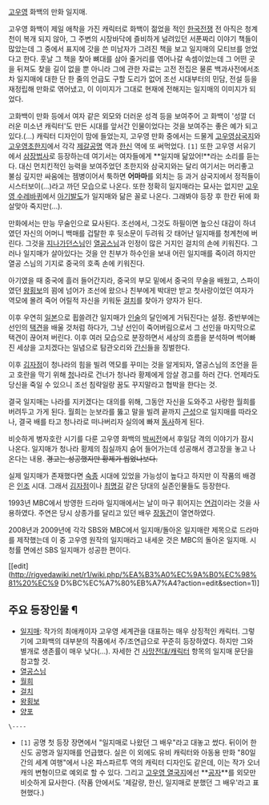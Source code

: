 [고우영](%EA%B3%A0%EC%9A%B0%EC%98%81.md) 화백의 만화 일지매.

고우영 화백이 제일 애착을 가진 캐릭터로 화백이 젊었을 적인
[한국전쟁](%ED%95%9C%EA%B5%AD%EC%A0%84%EC%9F%81.md) 전 아직은 청계천이 복개 되지 않아, 그 주변의
시장바닥에 즐비하게 널려있던 서푼짜리 이야기 책들이 많았는데 그 중에서 표지에 갓을 쓴 미남자가 그려진 책을 보고 일지매의 모티브를 얻었다고
한다. 훗날 그 책을 찾아 뼈대를 삼아 줄거리를 엮어나갈 속셈이었는데 그 어떤 곳을 뒤져도 찾을 길이 없을 뿐 아니라 그에 관한 자료는 고전
전집은 물론 백과사전에서조차 일지매에 대한 단 한 줄의 언급도 구할 도리가 없어 조선 시대부터의 민담, 전설 등을 재정립해 만화로 엮어냈고,
이 이미지가 그대로 현재에 전해지는 일지매의 이미지가 되었다.

고화백이 만화 등에서 여자 같은 외모와 더러운 성격 등을 보여주어 고 화백이 '성깔 더러운 미소년 캐릭터'도 만든 시대를 앞서간 인물이었다는
것을 보여주는 좋은 예가 되고 있다.(...) 캐릭터 디자인이 맘에 들었는지, 고우영 만화 중에서는 드물게 [고우영삼국지](%EA%B3%A0%EC%9A%B0%EC%98%81%20%EC%82%BC%EA%B5%AD%EC%A7%80.md)와 [고우영초한지](%EA%B3%A0%EC%9A%B0%EC%98%81%20%EC%B4%88%ED%95%9C%EC%A7%80.md)에서 각각
[제갈공명](%EC%A0%9C%EA%B0%88%EA%B3%B5%EB%AA%85.md) 역과
[한신](%ED%95%9C%EC%8B%A0.md) 역에 또 써먹었다. `[1]` 또한 고우영 서유기에서
[삼장법사](%EC%82%BC%EC%9E%A5%EB%B2%95%EC%82%AC.md)로 등장하는데 여기서는 여자들에게 **일지매
닮았어!**라는 소리를 듣는다. 대신 먼치킨적인 능력을 보여주었던 초한지와 삼국지와는 달리 여기서는 머리좋고 불심 깊지만 싸움에는 젬병이어서
툭하면 **어마마**를 외치는 등 과거 삼국지에서 정적들이 시스터보이(...)라고 까던 모습으로 나온다. 또한 정확히 일지매라는 묘사는
없지만 [고우영 수레바퀴](%EA%B3%A0%EC%9A%B0%EC%98%81%20%EC%88%98%EB%A0%88%EB%B0%94%ED%80%B4.md)에서 [아기발도](%EC%95%84%EA%B8%B0%EB%B0%9C%EB%8F%84.md)가 일지매와 닮은 꼴로
나온다. 그래봐야 등장 후 한칸 뒤에 화살맞아 죽지만(...).

만화에서는 만능 무술인으로 묘사된다. 조선에서, 그것도 하필이면 높으신 대감이 하녀였던 자신의 어머니 백매를 겁탈한 후 뒷소문이 두려워 갓
태어난 일지매를 청계천에 버린다. 그것을 [지나가던스님](%EC%A7%80%EB%82%98%EA%B0%80%EB%8D%98%20%EC%8A%A4%EB%8B%98.md)인
[열공스님](%EC%97%B4%EA%B3%B5%EC%8A%A4%EB%8B%98.md)과 인정이 많은 거지인 걸치의 손에 키워진다.
그러나 일지매가 살아있다는 것을 안 친부가 하수인을 보내 어린 일지매를 죽이려 하지만 열공 스님의 기지로 중국의 호족 손에 키워진다.

아기였을 때 중국에 흘러 들어간지라, 중국의 부모 밑에서 중국의 무술을 배웠고, 스파이였던
[왕횡보](%EC%99%95%ED%9A%A1%EB%B3%B4.md)의 꾐에 넘어가 조선에 왔으나 친부에게 박대만 받고 첫사랑이었던
여자가 역모에 몰려 죽어 어릴적 자신을 키워둔 [걸치](%EA%B1%B8%EC%B9%98.md)를 찾아가 양자가 된다.

이후 우연히 [일본](%EC%9D%BC%EB%B3%B8.md)으로 휩쓸려간 일지매가
[인술](%EC%9D%B8%EC%88%A0.md)의 달인에게 거둬진다는 설정. 중반부에는 선인의
[택견](%ED%83%9D%EA%B2%AC.md)을 배울 것처럼 하다가, 그냥 선인이 죽어버림으로서 그 선인을 마지막으로 택견이 끊어져
버린다. 이후 여러 모습으로 분장하면서 세상의 흐름을 분석하며 썩어빠진 세상을 고치겠다는 일념으로 탐관오리와
[간신](%EA%B0%84%EC%8B%A0.md)들을 징벌한다.

이후 [김자점](%EA%B9%80%EC%9E%90%EC%A0%90.md)이 청나라의 힘을 빌려 역모를 꾸미는 것을 알게되자, 열공스님의
조언을 듣고 호란을 막기 위해 [청](%EC%B2%AD.md)나라로 건너가 청나라 황제에게 암살 경고를 하러 간다. 언제라도 당신을
죽일 수 있으니 조선 침략일랑 꿈도 꾸지말라고 협박을 한다는 것.

결국 일지매는 나라를 지키겠다는 대의를 위해, 그동안 자신을 도와주고 사랑한 월희를 버려두고 가게 된다. 월희는 눈보라를 뚫고 말을 빌려
끝까지 [근성](%EA%B7%BC%EC%84%B1.md)으로 일지매를 따라오나, 결국 배를 타고 청나라로 떠나버리자 실의에 빠져
[동사](%EB%8F%99%EC%82%AC.md)하게 된다.

비슷하게 병자호란 시기를 다룬 고우영 화백의 [박씨전](%EB%B0%95%EC%94%A8%EC%A0%84.md)에서 후일담 격의
이야기가 잠시 나온다. 일지매가 청나라 황제의 침실까지 숨어 들어가는데 성공해서 경고장을 놓고 나온다는 내용. <del>경고는 성공했지만
황제가 씹었나보다.</del>

실제 일지매가 존재했다면 [숙종](%EC%88%99%EC%A2%85%28%EC%A1%B0%EC%84%A0%29.md) 시대에 있었을
가능성이 높다고 하지만 이 작품의 배경은 [인조](%EC%9D%B8%EC%A1%B0.md) 시대. 그래서
[김자점](%EA%B9%80%EC%9E%90%EC%A0%90.md)이나
[최명길](%EC%B5%9C%EB%AA%85%EA%B8%B8.md) 같은 당대의 실존인물들도 등장한다.

1993년 MBC에서 방영한 드라마 일지매에서는 날이 마구 휘어지는 [연검](%EC%97%B0%EA%B2%80.md)이라는 것을
사용하였다. 주연은 당시 상종가를 달리고 있던 배우 [장동건](%EC%9E%A5%EB%8F%99%EA%B1%B4.md)이 열연하였다.

2008년과 2009년에 각각 SBS와 MBC에서 일지매/돌아온 일지매란 제목으로 드라마를 제작했는데 이 중 고우영 원작의 일지매라고 내세운
것은 MBC의 돌아온 일지매. 시청률 면에선 SBS 일지매가 성공한 편이다.

[[edit](http://rigvedawiki.net/r1/wiki.php/%EA%B3%A0%EC%9A%B0%EC%98%81%20%EC%9
D%BC%EC%A7%80%EB%A7%A4?action=edit&section=1)]

## 주요 등장인물 ¶

  * [일지매](%EC%9D%BC%EC%A7%80%EB%A7%A4.md): 작가의 최애캐이자 고우영 세계관을 대표하는 매우 상징적인 캐릭터. 그렇기에 고화백의 대부분의 작품에서 주/조연급으로 꾸준히 등장하였다. 하지만 그와 별개로 생존률이 매우 낮다(...). 자세한 건 [사망전대/캐릭터](%EC%82%AC%EB%A7%9D%EC%A0%84%EB%8C%80/%EC%BA%90%EB%A6%AD%ED%84%B0.md) 항목의 일지매 문단을 참고할 것.
  * [열공스님](%EC%97%B4%EA%B3%B5%EC%8A%A4%EB%8B%98.md)
  * [월희](%EC%9B%94%ED%9D%AC.md)
  * [걸치](%EA%B1%B8%EC%B9%98.md)
  * [왕횡보](%EC%99%95%ED%9A%A1%EB%B3%B4.md)
  * [양포](%EC%96%91%ED%8F%AC.md)

`\----`

  * `[1]` 공명 첫 등장 장면에서 "일지매로 나왔던 그 배우"라고 대놓고 썼다. 뒤이어 한신도 공명과 일지매를 언급했다. 실은 이 외에도 유비 캐릭터와 아동용 만화 "80일간의 세계 여행"에서 나온 파스파르투 역의 캐릭터 디자인도 같은데, 이는 작가 오너캐의 변형이므로 예외로 할 수 있다. 그리고 [고우영 열국지](%EA%B3%A0%EC%9A%B0%EC%98%81%20%EC%97%B4%EA%B5%AD%EC%A7%80.md)에선 **[공자](%EA%B3%B5%EC%9E%90.md)**를 외모만 비슷하게 묘사한다. (작품 안에서도 '제갈량, 한신, 일지매로 분했던 그 배우'라고 표현했다.)

